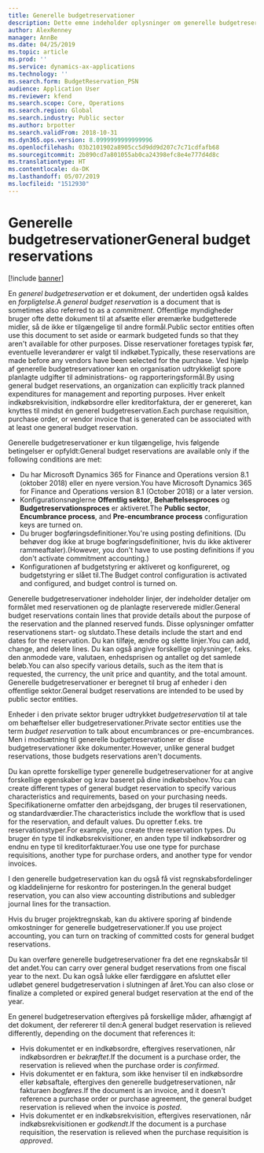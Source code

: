 ```yaml
---
title: Generelle budgetreservationer
description: Dette emne indeholder oplysninger om generelle budgetreservationer i den offentlige sektor i Microsoft Dynamics 365 for Finance and Operations.
author: AlexRenney
manager: AnnBe
ms.date: 04/25/2019
ms.topic: article
ms.prod: ''
ms.service: dynamics-ax-applications
ms.technology: ''
ms.search.form: BudgetReservation_PSN
audience: Application User
ms.reviewer: kfend
ms.search.scope: Core, Operations
ms.search.region: Global
ms.search.industry: Public sector
ms.author: brpotter
ms.search.validFrom: 2018-10-31
ms.dyn365.ops.version: 8.0999999999999996
ms.openlocfilehash: 03b2101902a8905cc5d9dd9d207c7c71cdfafb68
ms.sourcegitcommit: 2b890cd7a801055ab0ca24398efc8e4e777d4d8c
ms.translationtype: HT
ms.contentlocale: da-DK
ms.lasthandoff: 05/07/2019
ms.locfileid: "1512930"
---
```

# <a name="general-budget-reservations"></a><span data-ttu-id="df991-103">Generelle budgetreservationer</span><span class="sxs-lookup"><span data-stu-id="df991-103">General budget reservations</span></span>

[!include [banner](../includes/banner.md)]

<span data-ttu-id="df991-104">En *generel budgetreservation* er et dokument, der undertiden også kaldes en *forpligtelse*.</span><span class="sxs-lookup"><span data-stu-id="df991-104">A *general budget reservation* is a document that is sometimes also referred to as a *commitment*.</span></span> <span data-ttu-id="df991-105">Offentlige myndigheder bruger ofte dette dokument til at afsætte eller øremærke budgetterede midler, så de ikke er tilgængelige til andre formål.</span><span class="sxs-lookup"><span data-stu-id="df991-105">Public sector entities often use this document to set aside or earmark budgeted funds so that they aren't available for other purposes.</span></span> <span data-ttu-id="df991-106">Disse reservationer foretages typisk før, eventuelle leverandører er valgt til indkøbet.</span><span class="sxs-lookup"><span data-stu-id="df991-106">Typically, these reservations are made before any vendors have been selected for the purchase.</span></span> <span data-ttu-id="df991-107">Ved hjælp af generelle budgetreservationer kan en organisation udtrykkeligt spore planlagte udgifter til administrations- og rapporteringsformål.</span><span class="sxs-lookup"><span data-stu-id="df991-107">By using general budget reservations, an organization can explicitly track planned expenditures for management and reporting purposes.</span></span> <span data-ttu-id="df991-108">Hver enkelt indkøbsrekvisition, indkøbsordre eller kreditorfaktura, der er genereret, kan knyttes til mindst én generel budgetreservation.</span><span class="sxs-lookup"><span data-stu-id="df991-108">Each purchase requisition, purchase order, or vendor invoice that is generated can be associated with at least one general budget reservation.</span></span>

<span data-ttu-id="df991-109">Generelle budgetreservationer er kun tilgængelige, hvis følgende betingelser er opfyldt:</span><span class="sxs-lookup"><span data-stu-id="df991-109">General budget reservations are available only if the following conditions are met:</span></span>

- <span data-ttu-id="df991-110">Du har Microsoft Dynamics 365 for Finance and Operations version 8.1 (oktober 2018) eller en nyere version.</span><span class="sxs-lookup"><span data-stu-id="df991-110">You have Microsoft Dynamics 365 for Finance and Operations version 8.1 (October 2018) or a later version.</span></span>
- <span data-ttu-id="df991-111">Konfigurationsnøglerne **Offentlig sektor**, **Behæftelsesproces** og **Budgetreservationsproces** er aktiveret.</span><span class="sxs-lookup"><span data-stu-id="df991-111">The **Public sector**, **Encumbrance process**, and **Pre-encumbrance process** configuration keys are turned on.</span></span>
- <span data-ttu-id="df991-112">Du bruger bogføringsdefinitioner.</span><span class="sxs-lookup"><span data-stu-id="df991-112">You're using posting definitions.</span></span> <span data-ttu-id="df991-113">(Du behøver dog ikke at bruge bogføringsdefinitioner, hvis du ikke aktiverer rammeaftaler).</span><span class="sxs-lookup"><span data-stu-id="df991-113">(However, you don't have to use posting definitions if you don't activate commitment accounting.)</span></span>
- <span data-ttu-id="df991-114">Konfigurationen af budgetstyring er aktiveret og konfigureret, og budgetstyring er slået til.</span><span class="sxs-lookup"><span data-stu-id="df991-114">The Budget control configuration is activated and configured, and budget control is turned on.</span></span>

<span data-ttu-id="df991-115">Generelle budgetreservationer indeholder linjer, der indeholder detaljer om formålet med reservationen og de planlagte reserverede midler.</span><span class="sxs-lookup"><span data-stu-id="df991-115">General budget reservations contain lines that provide details about the purpose of the reservation and the planned reserved funds.</span></span> <span data-ttu-id="df991-116">Disse oplysninger omfatter reservationens start- og slutdato.</span><span class="sxs-lookup"><span data-stu-id="df991-116">These details include the start and end dates for the reservation.</span></span> <span data-ttu-id="df991-117">Du kan tilføje, ændre og slette linjer.</span><span class="sxs-lookup"><span data-stu-id="df991-117">You can add, change, and delete lines.</span></span> <span data-ttu-id="df991-118">Du kan også angive forskellige oplysninger, f.eks. den anmodede vare, valutaen, enhedsprisen og antallet og det samlede beløb.</span><span class="sxs-lookup"><span data-stu-id="df991-118">You can also specify various details, such as the item that is requested, the currency, the unit price and quantity, and the total amount.</span></span> <span data-ttu-id="df991-119">Generelle budgetreservationer er beregnet til brug af enheder i den offentlige sektor.</span><span class="sxs-lookup"><span data-stu-id="df991-119">General budget reservations are intended to be used by public sector entities.</span></span>

<span data-ttu-id="df991-120">Enheder i den private sektor bruger udtrykket *budgetreservation* til at tale om behæftelser eller budgetreservationer.</span><span class="sxs-lookup"><span data-stu-id="df991-120">Private sector entities use the term *budget reservation* to talk about encumbrances or pre-encumbrances.</span></span> <span data-ttu-id="df991-121">Men i modsætning til generelle budgetreservationer er disse budgetreservationer ikke dokumenter.</span><span class="sxs-lookup"><span data-stu-id="df991-121">However, unlike general budget reservations, those budgets reservations aren't documents.</span></span>

<span data-ttu-id="df991-122">Du kan oprette forskellige typer generelle budgetreservationer for at angive forskellige egenskaber og krav baseret på dine indkøbsbehov.</span><span class="sxs-lookup"><span data-stu-id="df991-122">You can create different types of general budget reservation to specify various characteristics and requirements, based on your purchasing needs.</span></span> <span data-ttu-id="df991-123">Specifikationerne omfatter den arbejdsgang, der bruges til reservationen, og standardværdier.</span><span class="sxs-lookup"><span data-stu-id="df991-123">The characteristics include the workflow that is used for the reservation, and default values.</span></span> <span data-ttu-id="df991-124">Du opretter f.eks. tre reservationstyper.</span><span class="sxs-lookup"><span data-stu-id="df991-124">For example, you create three reservation types.</span></span> <span data-ttu-id="df991-125">Du bruger én type til indkøbsrekvisitioner, en anden type til indkøbsordrer og endnu en type til kreditorfakturaer.</span><span class="sxs-lookup"><span data-stu-id="df991-125">You use one type for purchase requisitions, another type for purchase orders, and another type for vendor invoices.</span></span>

<span data-ttu-id="df991-126">I den generelle budgetreservation kan du også få vist regnskabsfordelinger og kladdelinjerne for reskontro for posteringen.</span><span class="sxs-lookup"><span data-stu-id="df991-126">In the general budget reservation, you can also view accounting distributions and subledger journal lines for the transaction.</span></span>

<span data-ttu-id="df991-127">Hvis du bruger projektregnskab, kan du aktivere sporing af bindende omkostninger for generelle budgetreservationer.</span><span class="sxs-lookup"><span data-stu-id="df991-127">If you use project accounting, you can turn on tracking of committed costs for general budget reservations.</span></span>

<span data-ttu-id="df991-128">Du kan overføre generelle budgetreservationer fra det ene regnskabsår til det andet.</span><span class="sxs-lookup"><span data-stu-id="df991-128">You can carry over general budget reservations from one fiscal year to the next.</span></span> <span data-ttu-id="df991-129">Du kan også lukke eller færdiggøre en afsluttet eller udløbet generel budgetreservation i slutningen af året.</span><span class="sxs-lookup"><span data-stu-id="df991-129">You can also close or finalize a completed or expired general budget reservation at the end of the year.</span></span>

<span data-ttu-id="df991-130">En generel budgetreservation eftergives på forskellige måder, afhængigt af det dokument, der refererer til den:</span><span class="sxs-lookup"><span data-stu-id="df991-130">A general budget reservation is relieved differently, depending on the document that references it:</span></span>

- <span data-ttu-id="df991-131">Hvis dokumentet er en indkøbsordre, eftergives reservationen, når indkøbsordren er *bekræftet*.</span><span class="sxs-lookup"><span data-stu-id="df991-131">If the document is a purchase order, the reservation is relieved when the purchase order is *confirmed*.</span></span>
- <span data-ttu-id="df991-132">Hvis dokumentet er en faktura, som ikke henviser til en indkøbsordre eller købsaftale, eftergives den generelle budgetreservationen, når fakturaen *bogføres*.</span><span class="sxs-lookup"><span data-stu-id="df991-132">If the document is an invoice, and it doesn't reference a purchase order or purchase agreement, the general budget reservation is relieved when the invoice is *posted*.</span></span>
- <span data-ttu-id="df991-133">Hvis dokumentet er en indkøbsrekvisition, eftergives reservationen, når indkøbsrekvisitionen er *godkendt*.</span><span class="sxs-lookup"><span data-stu-id="df991-133">If the document is a purchase requisition, the reservation is relieved when the purchase requisition is *approved*.</span></span>
